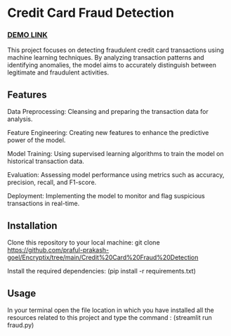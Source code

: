 # Credit Card Fraud Detection
### [DEMO LINK](https://drive.google.com/file/d/1UW0Qucv7liEfjTsVs6Pze6_QAHzuNxDR/view?usp=drive_link)

This project focuses on detecting fraudulent credit card transactions using machine learning techniques. By analyzing transaction patterns and identifying anomalies, the model aims to accurately distinguish between legitimate and fraudulent activities.

## Features
Data Preprocessing: Cleansing and preparing the transaction data for analysis.

Feature Engineering: Creating new features to enhance the predictive power of the model.

Model Training: Using supervised learning algorithms to train the model on historical transaction data.

Evaluation: Assessing model performance using metrics such as accuracy, precision, recall, and F1-score.

Deployment: Implementing the model to monitor and flag suspicious transactions in real-time.

## Installation
Clone this repository to your local machine: git clone  https://github.com/praful-prakash-goel/Encryptix/tree/main/Credit%20Card%20Fraud%20Detection

Install the required dependencies: (pip install -r requirements.txt)

## Usage
In your terminal open the file location in which you have installed all the resources related to this project and type the command :  (streamlit run fraud.py)

